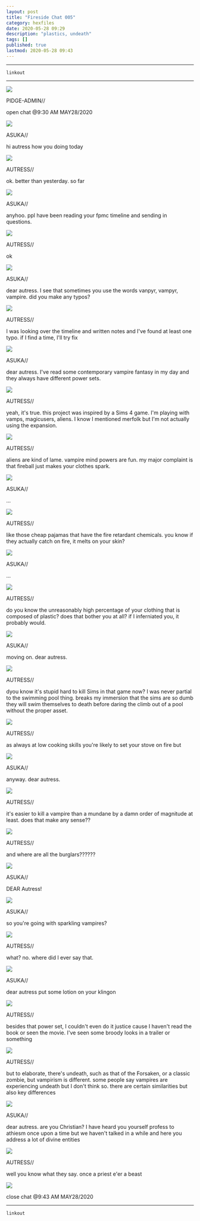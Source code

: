 ```yaml
---
layout: post
title: "Fireside Chat 005"
category: hexfiles
date: 2020-05-28 09:29
description: "plastics, undeath"
tags: []
published: true
lastmod: 2020-05-28 09:43
---
```


*****

`linkout`

*****

<div class="chat-box">
<img src="{{ site.url }}/assets/tb/pidge.jpg" class="chat-portrait" />
<p class="ppl-sez">PIDGE-ADMIN//</p>
<p class="ppl-sez">open chat @9:30 AM MAY28/2020</p>
</div>

<div class="chat-box">
<img src="{{ site.url }}/assets/tb/00-014.jpg" class="chat-portrait" />
<p class="ppl-sez">ASUKA//</p>
<p class="ppl-sez">hi autress how you doing today</p>
</div>

<div class="chat-box">
<img src="{{ site.url }}/assets/tb/autress.jpg" class="chat-portrait" />
<p class="ppl-sez">AUTRESS//</p>
<p class="ppl-sez">ok. better than yesterday. so far</p>
</div>

<div class="chat-box">
<img src="{{ site.url }}/assets/tb/00-014.jpg" class="chat-portrait" />
<p class="ppl-sez">ASUKA//</p>
<p class="ppl-sez">anyhoo. ppl have been reading your fpmc timeline and sending in questions. </p>
</div>

<div class="chat-box">
<img src="{{ site.url }}/assets/tb/autress.jpg" class="chat-portrait" />
<p class="ppl-sez">AUTRESS//</p>
<p class="ppl-sez">ok</p>
</div>

<div class="chat-box">
<img src="{{ site.url }}/assets/tb/00-014.jpg" class="chat-portrait" />
<p class="ppl-sez">ASUKA//</p>
<p class="ppl-sez">dear autress. I see that sometimes you use the words vanpyr, vampyr, vampire. did you make any typos?</p>
</div>

<div class="chat-box">
<img src="{{ site.url }}/assets/tb/autress.jpg" class="chat-portrait" />
<p class="ppl-sez">AUTRESS//</p>
<p class="ppl-sez">I was looking over the timeline and written notes and I've found at least one typo. if I find a time, I'll try fix </p>
</div>

<div class="chat-box">
<img src="{{ site.url }}/assets/tb/00-014.jpg" class="chat-portrait" />
<p class="ppl-sez">ASUKA//</p>
<p class="ppl-sez">dear autress. I've read some contemporary vampire fantasy in my day and they always have different power sets.</p>
</div>

<div class="chat-box">
<img src="{{ site.url }}/assets/tb/autress.jpg" class="chat-portrait" />
<p class="ppl-sez">AUTRESS//</p>
<p class="ppl-sez">yeah, it's true. this project was inspired by a Sims 4 game. I'm playing with vamps, magicusers, aliens. I know I mentioned merfolk but I'm not actually using the expansion. </p>
</div>

<div class="chat-box">
<img src="{{ site.url }}/assets/tb/autress.jpg" class="chat-portrait" />
<p class="ppl-sez">AUTRESS//</p>
<p class="ppl-sez">aliens are kind of lame. vampire mind powers are fun. my major complaint is that fireball just makes your clothes spark.</p>
</div>

<div class="chat-box">
<img src="{{ site.url }}/assets/tb/00-014.jpg" class="chat-portrait" />
<p class="ppl-sez">ASUKA//</p>
<p class="ppl-sez">...</p>
</div>

<div class="chat-box">
<img src="{{ site.url }}/assets/tb/autress.jpg" class="chat-portrait" />
<p class="ppl-sez">AUTRESS//</p>
<p class="ppl-sez">like those cheap pajamas that have the fire retardant chemicals. you know if they actually catch on fire, it melts on your skin?</p>
</div>

<div class="chat-box">
<img src="{{ site.url }}/assets/tb/00-014.jpg" class="chat-portrait" />
<p class="ppl-sez">ASUKA//</p>
<p class="ppl-sez">...</p>
</div>

<div class="chat-box">
<img src="{{ site.url }}/assets/tb/autress.jpg" class="chat-portrait" />
<p class="ppl-sez">AUTRESS//</p>
<p class="ppl-sez">do you know the unreasonably high percentage of your clothing that is composed of plastic? does that bother you at all? if I inferniated you, it probably would.</p>
</div>

<div class="chat-box">
<img src="{{ site.url }}/assets/tb/00-014.jpg" class="chat-portrait" />
<p class="ppl-sez">ASUKA//</p>
<p class="ppl-sez">moving on. dear autress.</p>
</div>

<div class="chat-box">
<img src="{{ site.url }}/assets/tb/autress.jpg" class="chat-portrait" />
<p class="ppl-sez">AUTRESS//</p>
<p class="ppl-sez">dyou know it's stupid hard to kill Sims in that game now? I was never partial to the swimming pool thing. breaks my immersion that the sims are so dumb they will swim themselves to death before daring the climb out of a pool without the proper asset.</p>
</div>

<div class="chat-box">
<img src="{{ site.url }}/assets/tb/autress.jpg" class="chat-portrait" />
<p class="ppl-sez">AUTRESS//</p>
<p class="ppl-sez">as always at low cooking skills you're likely to set your stove on fire but</p>
</div>

<div class="chat-box">
<img src="{{ site.url }}/assets/tb/00-014.jpg" class="chat-portrait" />
<p class="ppl-sez">ASUKA//</p>
<p class="ppl-sez">anyway. dear autress.</p>
</div>

<div class="chat-box">
<img src="{{ site.url }}/assets/tb/autress.jpg" class="chat-portrait" />
<p class="ppl-sez">AUTRESS//</p>
<p class="ppl-sez">it's easier to kill a vampire than a mundane by a damn order of magnitude at least. does that make any sense??</p>
</div>

<div class="chat-box">
<img src="{{ site.url }}/assets/tb/autress.jpg" class="chat-portrait" />
<p class="ppl-sez">AUTRESS//</p>
<p class="ppl-sez">and where are all the burglars??????</p>
</div>

<div class="chat-box">
<img src="{{ site.url }}/assets/tb/00-014.jpg" class="chat-portrait" />
<p class="ppl-sez">ASUKA//</p>
<p class="ppl-sez">DEAR Autress!</p>
</div>

<div class="chat-box">
<img src="{{ site.url }}/assets/tb/00-014.jpg" class="chat-portrait" />
<p class="ppl-sez">ASUKA//</p>
<p class="ppl-sez">so you're going with sparkling vampires?</p>
</div>

<div class="chat-box">
<img src="{{ site.url }}/assets/tb/autress.jpg" class="chat-portrait" />
<p class="ppl-sez">AUTRESS//</p>
<p class="ppl-sez">what? no. where did I ever say that. </p>
</div>

<div class="chat-box">
<img src="{{ site.url }}/assets/tb/00-014.jpg" class="chat-portrait" />
<p class="ppl-sez">ASUKA//</p>
<p class="ppl-sez">dear autress put some lotion on your klingon</p>
</div>

<div class="chat-box">
<img src="{{ site.url }}/assets/tb/autress.jpg" class="chat-portrait" />
<p class="ppl-sez">AUTRESS//</p>
<p class="ppl-sez">besides that power set, I couldn't even do it justice cause I haven't read the book or seen the movie. I've seen some broody looks in a trailer or something</p>
</div>

<div class="chat-box">
<img src="{{ site.url }}/assets/tb/autress.jpg" class="chat-portrait" />
<p class="ppl-sez">AUTRESS//</p>
<p class="ppl-sez">but to elaborate, there's undeath, such as that of the Forsaken, or a classic zombie, but vampirism is different. some people say vampires are experiencing undeath but I don't think so. there are certain similarities but also key differences</p>
</div>

<div class="chat-box">
<img src="{{ site.url }}/assets/tb/00-014.jpg" class="chat-portrait" />
<p class="ppl-sez">ASUKA//</p>
<p class="ppl-sez">dear autress. are you Christian? I have heard you yourself profess to athiesm once upon a time but we haven't talked in a while and here you address a lot of divine entities</p>
</div>

<div class="chat-box">
<img src="{{ site.url }}/assets/tb/autress.jpg" class="chat-portrait" />
<p class="ppl-sez">AUTRESS//</p>
<p class="ppl-sez">well you know what they say. once a priest e'er a beast</p>
</div>

<div class="chat-box">
<img src="{{ site.url }}/assets/tb/foufle.jpg" class="chat-portrait" />
<p class="ppl-sez">close chat @9:43 AM MAY28/2020</p>
</div>


*****
`linkout`
